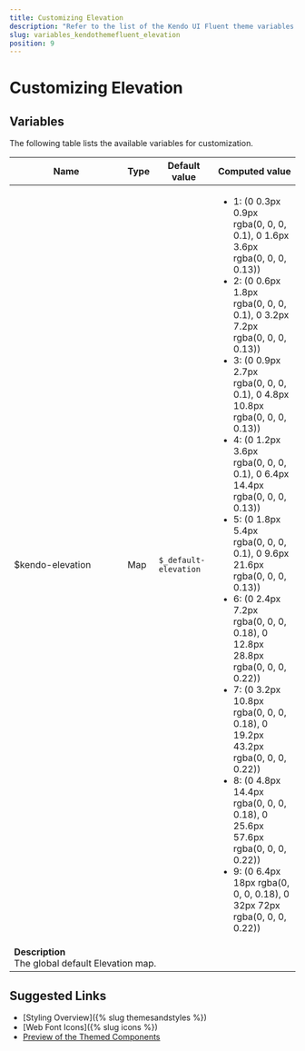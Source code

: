 ```yaml
---
title: Customizing Elevation
description: "Refer to the list of the Kendo UI Fluent theme variables available for customization."
slug: variables_kendothemefluent_elevation
position: 9
---
```


# Customizing Elevation

## Variables

The following table lists the available variables for customization.

<table class="theme-variables">
    <colgroup>
    <col style="width: 200px; white-space:nowrap;" />
    <col />
    <col />
    <col />
</colgroup>
<thead>
    <tr>
        <th>Name</th>
        <th>Type</th>
        <th>Default value</th>
        <th>Computed value</th>
    </tr>
</thead>
<tbody>
        <tr>
    <td>$kendo-elevation</td>
    <td>Map</td>
    <td><code>$_default-elevation</code></td>
    <td><ul><li>1: (0 0.3px 0.9px rgba(0, 0, 0, 0.1), 0 1.6px 3.6px rgba(0, 0, 0, 0.13))</li><li>2: (0 0.6px 1.8px rgba(0, 0, 0, 0.1), 0 3.2px 7.2px rgba(0, 0, 0, 0.13))</li><li>3: (0 0.9px 2.7px rgba(0, 0, 0, 0.1), 0 4.8px 10.8px rgba(0, 0, 0, 0.13))</li><li>4: (0 1.2px 3.6px rgba(0, 0, 0, 0.1), 0 6.4px 14.4px rgba(0, 0, 0, 0.13))</li><li>5: (0 1.8px 5.4px rgba(0, 0, 0, 0.1), 0 9.6px 21.6px rgba(0, 0, 0, 0.13))</li><li>6: (0 2.4px 7.2px rgba(0, 0, 0, 0.18), 0 12.8px 28.8px rgba(0, 0, 0, 0.22))</li><li>7: (0 3.2px 10.8px rgba(0, 0, 0, 0.18), 0 19.2px 43.2px rgba(0, 0, 0, 0.22))</li><li>8: (0 4.8px 14.4px rgba(0, 0, 0, 0.18), 0 25.6px 57.6px rgba(0, 0, 0, 0.22))</li><li>9: (0 6.4px 18px rgba(0, 0, 0, 0.18), 0 32px 72px rgba(0, 0, 0, 0.22))</li></ul></td>
</tr>
<tr>
    <td colspan="4" class="theme-variables-description-container"><div><b>Description</b><div class="theme-variables-description">The global default Elevation map.</div></div>
    </td>
</tr>
</tbody>
</table>

## Suggested Links

* [Styling Overview]({% slug themesandstyles %})
* [Web Font Icons]({% slug icons %})
* [Preview of the Themed Components](../)

